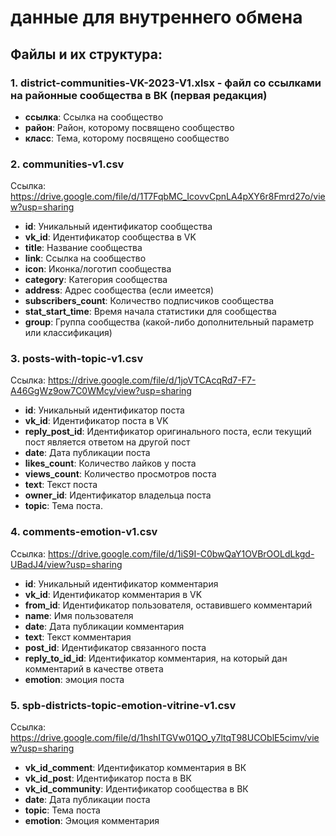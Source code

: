 # данные для внутреннего обмена

## Файлы и их структура:

### 1. district-communities-VK-2023-V1.xlsx - файл со ссылками на районные сообщества в ВК (первая редакция)
- **ссылка**: Ссылка на сообщество
- **район**: Район, которому посвящено сообщество
- **класс**: Тема, которому посвящено сообщество


### 2. communities-v1.csv
Ссылка: https://drive.google.com/file/d/1T7FqbMC_IcovvCpnLA4pXY6r8Fmrd27o/view?usp=sharing

- **id**: Уникальный идентификатор сообщества
- **vk_id**: Идентификатор сообщества в VK
- **title**: Название сообщества
- **link**: Ссылка на сообщество
- **icon**: Иконка/логотип сообщества
- **category**: Категория сообщества
- **address**: Адрес сообщества (если имеется)
- **subscribers_count**: Количество подписчиков сообщества
- **stat_start_time**: Время начала статистики для сообщества
- **group**: Группа сообщества (какой-либо дополнительный параметр или классификация)

### 3. posts-with-topic-v1.csv
Ссылка: https://drive.google.com/file/d/1joVTCAcqRd7-F7-A46GgWz9ow7C0WMcy/view?usp=sharing
- **id**: Уникальный идентификатор поста
- **vk_id**: Идентификатор поста в VK
- **reply_post_id**: Идентификатор оригинального поста, если текущий пост является ответом на другой пост
- **date**: Дата публикации поста
- **likes_count**: Количество лайков у поста
- **views_count**: Количество просмотров поста
- **text**: Текст поста
- **owner_id**: Идентификатор владельца поста
- **topic**: Тема поста.

### 4. comments-emotion-v1.csv
Ссылка: https://drive.google.com/file/d/1iS9I-C0bwQaY1OVBrOOLdLkgd-UBadJ4/view?usp=sharing
- **id**: Уникальный идентификатор комментария
- **vk_id**: Идентификатор комментария в VK
- **from_id**: Идентификатор пользователя, оставившего комментарий
- **name**: Имя пользователя
- **date**: Дата публикации комментария
- **text**: Текст комментария
- **post_id**: Идентификатор связанного поста
- **reply_to_id_id**: Идентификатор комментария, на который дан комментарий в качестве ответа
- **emotion**: эмоция поста

### 5. spb-districts-topic-emotion-vitrine-v1.csv
Ссылка: https://drive.google.com/file/d/1hshITGVw01QO_y7ltqT98UCOblE5cimv/view?usp=sharing
- **vk_id_comment**: Идентификатор комментария в ВК
- **vk_id_post**: Идентификатор поста в ВК
- **vk_id_community**: Идентификатор сообщества в ВК
- **date**: Дата публикации поста
- **topic**: Тема поста
- **emotion**: Эмоция комментария
